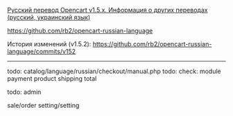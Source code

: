 [Русский перевод Opencart v1.5.x. Информация о других переводах (русский, украинский язык)](http://rb.labtodo.com/page/opencart-1505-russian-language-pack)

https://github.com/rb2/opencart-russian-language

История изменений (v1.5.2): https://github.com/rb2/opencart-russian-language/commits/v152

----

todo: catalog/language/russian/checkout/manual.php
todo: check:
	module
	payment
	product
	shipping
	total

todo: admin

sale/order
setting/setting

